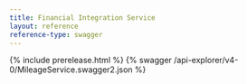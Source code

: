 ```yaml
---
title: Financial Integration Service
layout: reference
reference-type: swagger
---
```

{% include prerelease.html %}
{% swagger /api-explorer/v4-0/MileageService.swagger2.json %}
